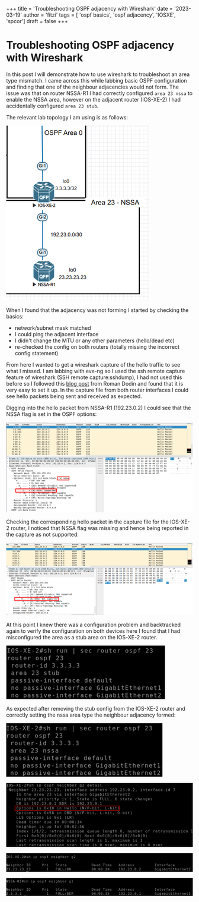 +++
title = 'Troubleshooting OSPF adjacency with Wireshark'
date = '2023-03-19'
author = 'fitzi'
tags = [ 'ospf basics', 'ospf adjacency', 'IOSXE', 'spcor']
draft = false
+++

# Troubleshooting OSPF adjacency with Wireshark

In this post I will demonstrate how to use wireshark to troubleshoot an area type mismatch.  I came across this while 
labbing basic OSPF configuration and finding that one of the neighbour adjacencies would not form.  The issue was that 
on router NSSA-R1 I had correctly configured ```area 23 nssa``` to enable the NSSA area, however on the adjacent router
(IOS-XE-2) I had accidentally configured ```area 23 stub```.

The relevant lab topology I am using is as follows:

![basic lab topology](./tshoot_ospf_adj_topology_1.png)

When I found that the adjacency was not forming I started by checking the basics:
- network/subnet mask matched
- I could ping the adjacent interface
- I didn't change the MTU or any other parameters (hello/dead etc)
- re-checked the config on both routers (totally missing the incorrect config statement)

From here I wanted to get a wireshark capture of the hello traffic to see what I missed.  I am labbing with eve-ng so I 
used the ssh remote capture feature of wireshark (SSH remote capture:sshdump), I had not used this before so I followed 
this [blog post](https://netdevops.me/2020/using-wireshark-remote-capture-with-eve-ng/) from Roman Dodin and found 
that it is very easy to set it up.  In the capture file from both router interfaces I could see hello packets being 
sent and received as expected.

Digging into the hello packet from NSSA-R1 (192.23.0.2) I could see that the NSSA flag is set in the OSPF options:

![basic lab topology](./tshoot_ospf_adj_nssa_hello_1.png)

Checking the corresponding hello packet in the capture file for the IOS-XE-2 router, I noticed that NSSA flag was 
missing and hence being reported in the capture as not supported:

![basic lab topology](./tshoot_ospf_adj_ios-xe-2_hello_1.png)

At this point I knew there was a configuration problem and backtracked again to verify the configuration on both devices
 here I found that I had misconfigured the area as a stub area on the IOS-XE-2 router.

![IOS-XE-2 incorrect config](./tshoot_ospf_adj_ios-xe-2_stub.png)

As expected after removing the stub config from the IOS-XE-2 router and correctly setting the nssa 
area type the neighbour adjacency formed:

![IOS-XE-2 correct config](./tshoot_ospf_adj_ios-xe-2_nssa.png)

![IOS-XE-2 correct config](./tshoot_ospf_adj_ios-xe-2_nssa_2.png)

![basic lab topology](./tshoot_ospf_adj_ios-xe-2_neigh_1.png)

![basic lab topology](./tshoot_ospf_adj_nssa_neigh_1.png)

